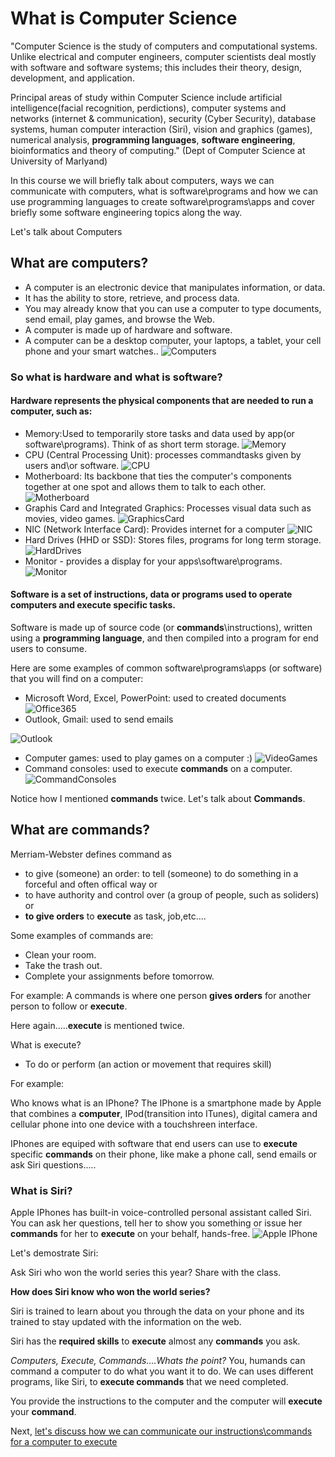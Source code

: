 # What is Computer Science
"Computer Science is the study of computers and computational systems. Unlike electrical and computer engineers, computer scientists deal mostly with software and software systems; this includes their theory, design, development, and application.

Principal areas of study within Computer Science include artificial intelligence(facial recognition, perdictions), computer systems and networks (internet & communication), security (Cyber Security), database systems, human computer interaction (Siri), vision and graphics (games), numerical analysis, **programming languages**, **software engineering**, bioinformatics and theory of computing." (Dept of Computer Science at University of Marlyand) 

In this course we will briefly talk about computers, ways we can communicate with computers, what is software\programs and how we can use programming languages to create software\programs\apps and cover briefly some software engineering topics along the way. 

Let's talk about Computers

## What are computers?

- A computer is an electronic device that manipulates information, or data. 
- It has the ability to store, retrieve, and process data. 
- You may already know that you can use a computer to type documents, send email, play games, and browse the Web.
- A computer is made up of hardware and software.
- A computer can be a desktop computer, your laptops, a tablet, your cell phone and your smart watches..
![Computers](https://github.com/brandonmichaelhunter/UMASAV/blob/beetle/Day1/Computers.jpg)

### So what is hardware and what is software?

#### Hardware represents the physical components that are needed to run a computer, such as:
- Memory:Used to temporarily store tasks and data used by app(or software\programs). Think of as short term storage.
![Memory](https://github.com/brandonmichaelhunter/UMASAV/blob/beetle/Day1/Memory.jpg)
- CPU (Central Processing Unit): processes commandtasks given by users and\or software.
![CPU](https://github.com/brandonmichaelhunter/UMASAV/blob/beetle/Day1/CPU.jpg)
- Motherboard: Its backbone that ties the computer's components together at one spot and allows them to talk to each other.
![Motherboard](https://github.com/brandonmichaelhunter/UMASAV/blob/beetle/Day1/Motherboard.png)
- Graphis Card and Integrated Graphics: Processes visual data such as movies, video games.
![GraphicsCard](https://github.com/brandonmichaelhunter/UMASAV/blob/beetle/Day1/Graphics%20Card.jpg)
- NIC (Network Interface Card): Provides internet for a computer
![NIC](https://github.com/brandonmichaelhunter/UMASAV/blob/beetle/Day1/NIC.png)
- Hard Drives (HHD or SSD): Stores files, programs for long term storage.
![HardDrives](https://github.com/brandonmichaelhunter/UMASAV/blob/beetle/Day1/HardDrives.jpg)
- Monitor - provides a display for your apps\software\programs.
![Monitor](https://github.com/brandonmichaelhunter/UMASAV/blob/beetle/Day1/Monitor.jpg)

#### Software is a set of instructions, data or programs used to operate computers and execute specific tasks. 
Software is made up of source code (or **commands**\instructions), written using a **programming language**, and then compiled into a program for end users to consume.

Here are some examples of common software\programs\apps (or software) that you will find on a computer:
- Microsoft Word, Excel, PowerPoint: used to created documents
![Office365](https://github.com/brandonmichaelhunter/UMASAV/blob/beetle/Day1/MSFTOfficeSoftware.png)
- Outlook, Gmail: used to send emails

![Outlook](https://github.com/brandonmichaelhunter/UMASAV/blob/beetle/Day1/Outlook.png)
- Computer games: used to play games on a computer :)
![VideoGames](https://github.com/brandonmichaelhunter/UMASAV/blob/beetle/Day1/VideoGames.jpg)
- Command consoles: used to execute **commands** on a computer.
![CommandConsoles](https://github.com/brandonmichaelhunter/UMASAV/blob/beetle/Day1/ComputerCommand.png)

Notice how I mentioned **commands** twice. Let's talk about **Commands**.

## What are commands? 
Merriam-Webster defines command as 
- to give (someone) an order: to tell (someone) to do something in a forceful and often offical way or 
- to have authority and control over (a group of people, such as soliders)  or
- **to give orders** to **execute** as task, job,etc....

Some examples of commands are:
- Clean your room.
- Take the trash out.
- Complete your assignments before tomorrow.

For example: A commands is where one person **gives orders** for another person to follow or **execute**.

Here again.....**execute** is mentioned twice.

What is execute?
- To do or perform (an action or movement that requires skill)

For example:

Who knows what is an IPhone?
The IPhone is a smartphone made by Apple that combines a **computer**, IPod(transition into ITunes), digital camera and cellular phone into one device with a touchshreen interface.

IPhones are equiped with software that end users can use to **execute** specific **commands** on their phone, like make a phone call, send emails or ask Siri questions.....

### What is Siri?
Apple IPhones has built-in voice-controlled personal assistant called Siri. You can ask her questions, tell her to show you something or issue her **commands** for her to **execute** on your behalf, hands-free.
![Apple IPhone](https://github.com/brandonmichaelhunter/UMASAV/blob/beetle/Day1/IPhone_Siri.jpg)

Let's demostrate Siri: 

Ask Siri who won the world series this year? Share with the class.

**How does Siri know who won the world series?**

Siri is trained to learn about you through the data on your phone and its trained to stay updated with the information on the web. 

Siri has the **required skills** to **execute** almost any **commands** you ask.

*Computers, Execute, Commands....Whats the point?*
You, humands can command a computer to do what you want it to do. We can uses different programs, like Siri, to **execute commands** that we need completed.

You provide the instructions to the computer and the computer will **execute** your **command**.

Next, [let's discuss how we can communicate our instructions\commands for a computer to execute](https://github.com/brandonmichaelhunter/UMASAV/blob/beetle/Day1/Communicate_With_Computers.md)


